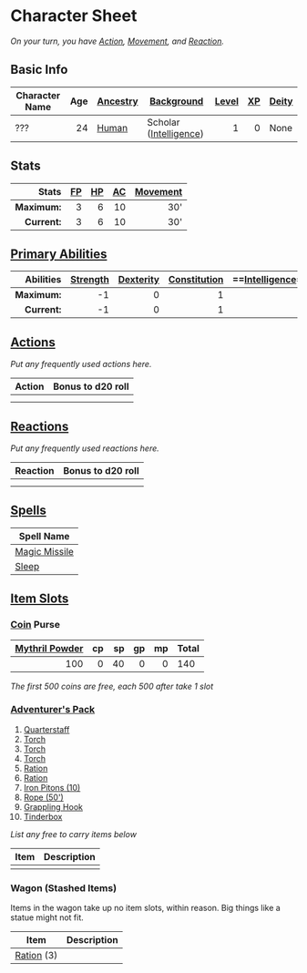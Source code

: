 # Character Sheet
*On your turn, you have [Action](../../../Game%20Procedures/Action.md), [Movement](../../../Game%20Procedures/Movement.md), and [Reaction](../../../Game%20Procedures/Reaction.md).*
## Basic Info

| Character Name | Age | [Ancestry](../../../Player%20Characters/Ancenstries/Ancestry.md) | [Background](../../../Player%20Characters/Backgrounds.md)                                  | [Level](../../../Player%20Characters/Derived%20Statistics/Level.md) | [XP](../../../Player%20Characters/Derived%20Statistics/Experience%20Points.md) | [Deity](../../../Magic/Spells/Deities/Deities.md) |
| -------------- | --: | ---------------------------------------------------------------- | ------------------------------------------------------------------------------------------ | ------------------------------------------------------------------: | -----------------------------------------------------------------------------: | ------------------------------------------------- |
| ???            |  24 | [Human](../../../Player%20Characters/Ancenstries/Human.md)       | Scholar ([Intelligence](../../../Player%20Characters/Chosen%20Statistics/Intelligence.md)) |                                                                   1 |                                                                              0 | None                                              |
## Stats

|        Stats | [FP](../../../Player%20Characters/Derived%20Statistics/Fatigue%20Points.md) | [HP](../../../Player%20Characters/Derived%20Statistics/Health%20Points.md) | [AC](../../../Player%20Characters/Derived%20Statistics/Armor%20Class.md) | [Movement](../../../Game%20Procedures/Movement.md) |
| -----------: | --------------------------------------------------------------------------: | -------------------------------------------------------------------------: | -----------------------------------------------------------------------: | -------------------------------------------------: |
| **Maximum:** |                                                                           3 |                                                                          6 |                                                                       10 |                                                30' |
| **Current:** |                                                                           3 |                                                                          6 |                                                                       10 |                                                30' |
## [Primary Abilities](../../../Player%20Characters/Chosen%20Statistics/Ability%20Scores.md)

|    Abilities | [Strength](../../../Player%20Characters/Chosen%20Statistics/Strength.md) | [Dexterity](../../../Player%20Characters/Chosen%20Statistics/Dexterity.md) | [Constitution](../../../Player%20Characters/Chosen%20Statistics/Constitution.md) | ==[Intelligence](../../../Player%20Characters/Chosen%20Statistics/Intelligence.md)== | [Wisdom](../../../Player%20Characters/Chosen%20Statistics/Wisdom.md)<br> | [Charisma](../../../Player%20Characters/Chosen%20Statistics/Charisma.md)<br> |
| -----------: | -----------------------------------------------------------------------: | -------------------------------------------------------------------------: | -------------------------------------------------------------------------------: | -----------------------------------------------------------------------------------: | -----------------------------------------------------------------------: | ---------------------------------------------------------------------------: |
| **Maximum:** |                                                                       -1 |                                                                          0 |                                                                                1 |                                                                                    2 |                                                                        1 |                                                                            0 |
| **Current:** |                                                                       -1 |                                                                          0 |                                                                                1 |                                                                                    2 |                                                                        1 |                                                                            0 |
## [Actions](../../Game%20Procedures/Action.md)
*Put any frequently used actions here.*

| Action | Bonus to d20 roll |
| ------ | ----------------- |
|        |                   |
|        |                   |
## [Reactions](../../Game%20Procedures/Reaction.md)
*Put any frequently used reactions here.*

| Reaction | Bonus to d20 roll |
| -------- | ----------------- |
|          |                   |
|          |                   |

## [Spells](../../../Magic/Spells.md)

| Spell Name                                                                           |
| ------------------------------------------------------------------------------------ |
| [Magic Missile](../../../Magic/Spells/Mythril%20Spells/Level%201/Magic%20Missile.md) |
| [Sleep](../../../Magic/Spells/Mythril%20Spells/Level%201/Sleep.md)                   |
## [Item Slots](../../../Player%20Characters/Derived%20Statistics/Item%20Slots.md)
### [Coin](../../../Economy/Coins.md) Purse

| [Mythril Powder](../../../Magic/Mythril.md) |  cp |  sp |  gp |  mp | Total |
| ------------------------------------------: | --: | --: | --: | --: | ----- |
|                                         100 |   0 |  40 |   0 |   0 | 140   |
<!-- TBLFM: @>$6=sum($1..$-1) -->
*The first 500 coins are free, each 500 after take 1 slot*
### [Adventurer's Pack](../../../Items/Individual%20Item%20Cards/Gear/100%20Coins/Adventurer's%20Pack.md)

1. [Quarterstaff](../../../Items/Individual%20Item%20Cards/Weapons/Melee%20Weapons/Small%20Simple%20Weapon.md)
2. [Torch](../../../Items/Individual%20Item%20Cards/Gear/1%20Coin/Torch.md)
3. [Torch](../../../Items/Individual%20Item%20Cards/Gear/1%20Coin/Torch.md)
4. [Torch](../../../Items/Individual%20Item%20Cards/Gear/1%20Coin/Torch.md)
5. [Ration](../../../Items/Individual%20Item%20Cards/Gear/1%20Coin/Ration.md)
6. [Ration](../../../Items/Individual%20Item%20Cards/Gear/1%20Coin/Ration.md)
7. [Iron Pitons (10)](../../../Items/Individual%20Item%20Cards/Gear/10%20Coins/Iron%20Piton.md)
8. [Rope (50')](../../../Items/Individual%20Item%20Cards/Gear/50%20Coins/Rope%20(50').md)
9. [Grappling Hook](../../../Items/Individual%20Item%20Cards/Gear/25%20Coins/Grappling%20Hook.md)
10. [Tinderbox](../../../Items/Individual%20Item%20Cards/Gear/10%20Coins/Tinderbox.md)

*List any free to carry items below*

| Item | Description |
| ---- | ----------- |
|      |             |
### Wagon (Stashed Items)
Items in the wagon take up no item slots, within reason. Big things like a statue might not fit.

| Item                                                                           | Description |
| ------------------------------------------------------------------------------ | ----------- |
| [Ration](../../../Items/Individual%20Item%20Cards/Gear/1%20Coin/Ration.md) (3) |             |
